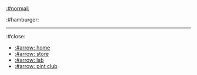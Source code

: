 
[:#normal:](/)

:#hamburger:

---

:#close:

- [:#arrow: home](/)
- [:#arrow: store](/store.html)
- [:#arrow: lab](/lab.html)
- [:#arrow: pint club](/pint-club.html)

